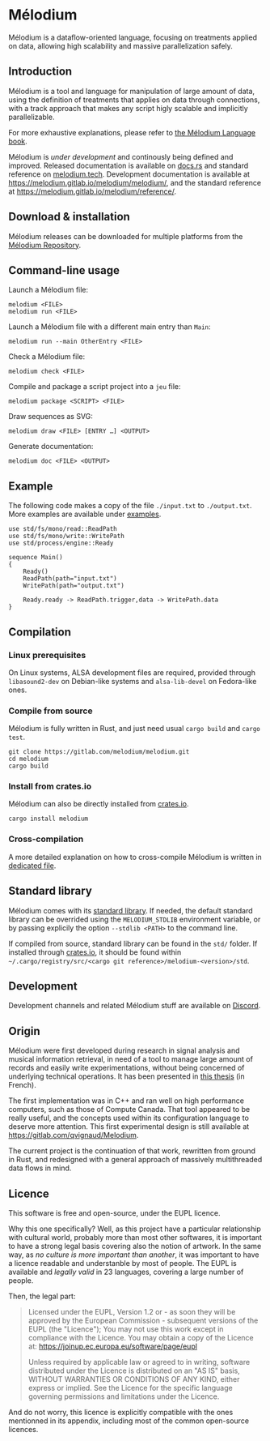 # Mélodium

Mélodium is a dataflow-oriented language, focusing on treatments applied on data, allowing high scalability and massive parallelization safely.

## Introduction

Mélodium is a tool and language for manipulation of large amount of data, using the definition of treatments that applies on data through connections, with a track approach that makes any script higly scalable and implicitly parallelizable.

For more exhaustive explanations, please refer to [the Mélodium Language book](https://doc.melodium.tech/book/).

Mélodium is _under development_ and continously being defined and improved. Released documentation is available on [docs.rs](https://docs.rs/melodium/latest/melodium/) and standard reference on [melodium.tech](https://doc.melodium.tech/latest/). Development documentation is available at <https://melodium.gitlab.io/melodium/melodium/>, and the standard reference at <https://melodium.gitlab.io/melodium/reference/>.

## Download & installation

Mélodium releases can be downloaded for multiple platforms from the [Mélodium Repository](https://repo.melodium.tech/).

## Command-line usage

Launch a Mélodium file:
```shell
melodium <FILE>
melodium run <FILE>
```

Launch a Mélodium file with a different main entry than `Main`:
```shell
melodium run --main OtherEntry <FILE>
```

Check a Mélodium file:
```shell
melodium check <FILE>
```

Compile and package a script project into a `jeu` file:
```shell
melodium package <SCRIPT> <FILE>
```

Draw sequences as SVG:
```shell
melodium draw <FILE> [ENTRY …] <OUTPUT>
```

Generate documentation:
```shell
melodium doc <FILE> <OUTPUT>
```

## Example

The following code makes a copy of the file `./input.txt` to `./output.txt`. More examples are available under [examples](examples/).

```
use std/fs/mono/read::ReadPath
use std/fs/mono/write::WritePath
use std/process/engine::Ready

sequence Main()
{
    Ready()
    ReadPath(path="input.txt")
    WritePath(path="output.txt")
    
    Ready.ready -> ReadPath.trigger,data -> WritePath.data
}
```

## Compilation

### Linux prerequisites

On Linux systems, ALSA development files are required, provided through `libasound2-dev` on Debian-like systems and `alsa-lib-devel` on Fedora-like ones.

### Compile from source

Mélodium is fully written in Rust, and just need usual `cargo build` and `cargo test`.
```shell
git clone https://gitlab.com/melodium/melodium.git
cd melodium
cargo build
```
### Install from crates.io

Mélodium can also be directly installed from [crates.io](https://crates.io/crates/melodium).
```shell
cargo install melodium
```

### Cross-compilation

A more detailed explanation on how to cross-compile Mélodium is written in [dedicated file](CROSS-COMPILATION.md).

## Standard library

Mélodium comes with its [standard library](https://doc.melodium.tech/latest/).
If needed, the default standard library can be overrided using the `MELODIUM_STDLIB` environment variable, or by passing explicily the option `--stdlib <PATH>` to the command line.

If compiled from source, standard library can be found in the `std/` folder. If installed through [crates.io](https://crates.io/crates/melodium), it should be found within `~/.cargo/registry/src/<cargo git reference>/melodium-<version>/std`.

## Development

Development channels and related Mélodium stuff are available on [Discord](https://discord.gg/GQmckruKNx).

## Origin

Mélodium were first developed during research in signal analysis and musical information retrieval, in need of a tool to manage large amount of records and easily write experimentations, without being concerned of underlying technical operations. It has been presented in [this thesis](https://www.researchgate.net/publication/344327676_Detection_et_classification_des_notes_d'une_piste_audio_musicale) (in French).

The first implementation was in C++ and ran well on high performance computers, such as those of Compute Canada. That tool appeared to be really useful, and the concepts used within its configuration language to deserve more attention. This first experimental design is still available at <https://gitlab.com/qvignaud/Melodium>.

The current project is the continuation of that work, rewritten from ground in Rust, and redesigned with a general approach of massively multithreaded data flows in mind.


## Licence

This software is free and open-source, under the EUPL licence.

Why this one specifically? Well, as this project have a particular relationship with cultural world, probably more than most other softwares, it is important to have a strong legal basis covering also the notion of artwork.
In the same way, as *no culture is more important than another*, it was important to have a licence readable and understanble by most of people. The EUPL is available and *legally valid* in 23 languages, covering a large number of people.

Then, the legal part:
> Licensed under the EUPL, Version 1.2 or - as soon they will be approved by the European Commission - subsequent versions of the EUPL (the "Licence"); You may not use this work except in compliance with the Licence. You may obtain a copy of the Licence at: https://joinup.ec.europa.eu/software/page/eupl
>
>Unless required by applicable law or agreed to in writing, software distributed under the Licence is distributed on an "AS IS" basis, WITHOUT WARRANTIES OR CONDITIONS OF ANY KIND, either express or implied.
See the Licence for the specific language governing permissions and limitations under the Licence.

And do not worry, this licence is explicitly compatible with the ones mentionned in its appendix, including most of the common open-source licences.

